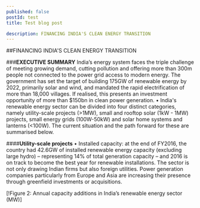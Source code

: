 ```yaml
---
published: false 
postId: test
title: Test blog post

description: FINANCING INDIA'S CLEAN ENERGY TRANSITION
---
```


##FINANCING INDIA'S CLEAN ENERGY TRANSITION

###<b>EXECUTIVE SUMMARY</b>
India’s energy system faces the triple challenge of meeting growing demand, cutting pollution and offering more than 300m people not connected to the power
grid access to modern energy. The government has set the target of building 175GW of renewable energy by 2022, primarily solar and wind, and mandated the rapid electrification of more than 18,000 villages. If realised, this presents an investment opportunity of more than $150bn in clean power generation.
• India's renewable energy sector can be divided into four distinct categories, namely utility-scale projects (>1MW), small and rooftop solar (1kW - 1MW) projects, small energy grids (100W-50kW) and solar home systems and lanterns (<100W). The current situation and the path forward for these are summarised below.

####<b>Utility-scale projects</b>
• Installed capacity: at the end of FY2016, the country had 42.6GW of installed renewable energy capacity (excluding large hydro) – representing 14% of total generation capacity – and 2016 is on track to become the best year for renewable installations. The sector is not only drawing Indian firms but also foreign utilities. Power generation companies particularly from Europe and Asia are increasing their presence through greenfield investments or acquisitions. 

[!Figure 2: Annual capacity additions in India’s renewable energy sector (MW)]
 
